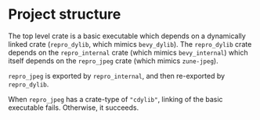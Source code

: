 # Project structure
The top level crate is a basic executable which depends on a dynamically linked crate (`repro_dylib`, which mimics `bevy_dylib`).
The `repro_dylib` crate depends on the `repro_internal` crate (which mimics `bevy_internal`) which itself depends on the `repro_jpeg` crate (which mimics `zune-jpeg`).

`repro_jpeg` is exported by `repro_internal`, and then re-exported by `repro_dylib`.

When `repro_jpeg` has a crate-type of `"cdylib"`, linking of the basic executable fails. Otherwise, it succeeds.
